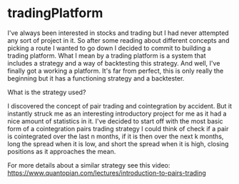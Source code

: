 # tradingPlatform

I've always been interested in stocks and trading but I had never attempted any sort of project in it. So after some reading about different concepts and picking a route I wanted to go down I decided to commit to building a trading platform. What I mean by a trading platform is a system that includes a strategy and a way of backtesting this strategy. And well, I've finally got a working a platform. It's far from perfect, this is only really the beginning but it has a functioning strategy and a backtester.

What is the strategy used?

I discovered the concept of pair trading and cointegration by accident. But it instantly struck me as an interesting introductory project for me as it had a nice amount of statistics in it. I've decided to start off with the most basic form of a cointegration pairs trading strategy I could think of check if a pair is cointegrated over the last n months, if it is then over the next k months, long the spread when it is low, and short the spread when it is high, closing positions as it approaches the mean. 

For more details about a similar strategy see this video:
https://www.quantopian.com/lectures/introduction-to-pairs-trading
